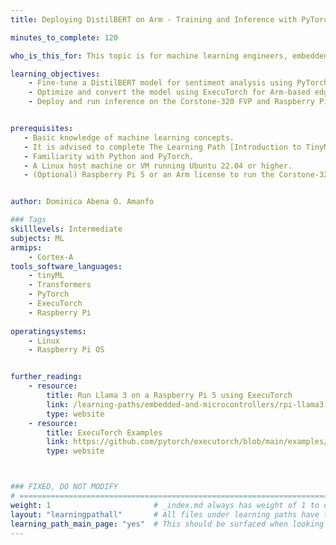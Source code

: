```yaml
---
title: Deploying DistilBERT on Arm - Training and Inference with PyTorch and ExecuTorch

minutes_to_complete: 120

who_is_this_for: This topic is for machine learning engineers, embedded AI developers, and researchers interested in deploying TinyML models for NLP on Arm-based edge devices using PyTorch and ExecuTorch. 

learning_objectives: 
    - Fine-tune a DistilBERT model for sentiment analysis using PyTorch.
    - Optimize and convert the model using ExecuTorch for Arm-based edge devices.
    - Deploy and run inference on the Corstone-320 FVP and Raspberry Pi 5.


prerequisites:
   - Basic knowledge of machine learning concepts. 
   - It is advised to complete The Learning Path [Introduction to TinyML on Arm using PyTorch and ExecuTorch](/learning-paths/embedded-and-microcontrollers/introduction-to-tinyml-on-arm) before starting this learning path. 
   - Familiarity with Python and PyTorch.
   - A Linux host machine or VM running Ubuntu 22.04 or higher.
   - (Optional) Raspberry Pi 5 or an Arm license to run the Corstone-320 Fixed Virtual Platform (FVP), for hands-on deployment.  


author: Dominica Abena O. Amanfo

### Tags
skilllevels: Intermediate 
subjects: ML
armips:
    - Cortex-A
tools_software_languages:
    - tinyML 
    - Transformers 
    - PyTorch
    - ExecuTorch
    - Raspberry Pi
    
operatingsystems:
    - Linux
    - Raspberry Pi OS


further_reading:
    - resource:
        title: Run Llama 3 on a Raspberry Pi 5 using ExecuTorch 
        link: /learning-paths/embedded-and-microcontrollers/rpi-llama3
        type: website
    - resource:
        title: ExecuTorch Examples
        link: https://github.com/pytorch/executorch/blob/main/examples/README.md
        type: website



### FIXED, DO NOT MODIFY
# ================================================================================
weight: 1                       # _index.md always has weight of 1 to order correctly
layout: "learningpathall"       # All files under learning paths have this same wrapper
learning_path_main_page: "yes"  # This should be surfaced when looking for related content. Only set for _index.md of learning path content.
---
```

